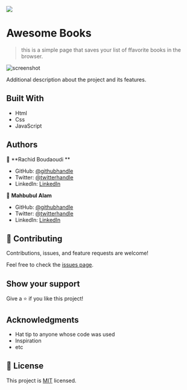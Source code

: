 ![](https://img.shields.io/badge/Microverse-blueviolet)

# Awesome Books

> this is a simple page that saves your list of ffavorite books in the browser.

![screenshot](./app_screenshot.png)

Additional description about the project and its features.

## Built With

- Html
- Css
- JavaScript


## Authors

👤 **Rachid Boudaoudi **

- GitHub: [@githubhandle](https://github.com/githubhandle)
- Twitter: [@twitterhandle](https://twitter.com/twitterhandle)
- LinkedIn: [LinkedIn](https://linkedin.com/in/linkedinhandle)

👤 **Mahbubul Alam**

- GitHub: [@githubhandle](https://github.com/githubhandle)
- Twitter: [@twitterhandle](https://twitter.com/twitterhandle)
- LinkedIn: [LinkedIn](https://linkedin.com/in/linkedinhandle)

## 🤝 Contributing

Contributions, issues, and feature requests are welcome!

Feel free to check the [issues page](../../issues/).

## Show your support

Give a ⭐️ if you like this project!

## Acknowledgments

- Hat tip to anyone whose code was used
- Inspiration
- etc

## 📝 License

This project is [MIT](./MIT.md) licensed.
